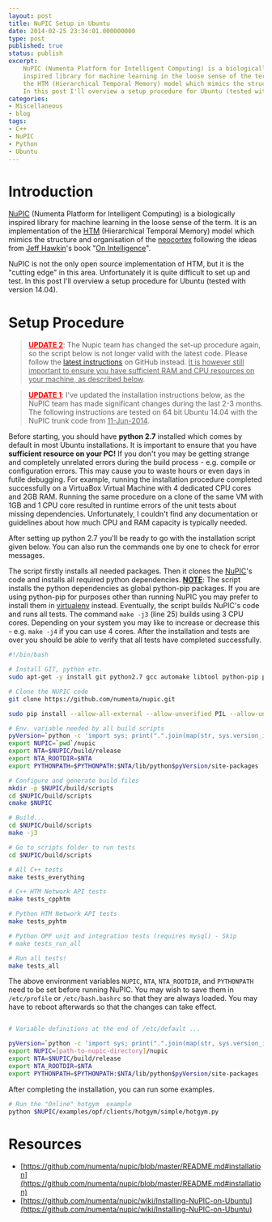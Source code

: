 ```yaml
---
layout: post
title: NuPIC Setup in Ubuntu
date: 2014-02-25 23:34:01.000000000
type: post
published: true
status: publish
excerpt: 
    NuPIC (Numenta Platform for Intelligent Computing) is a biologically 
    inspired library for machine learning in the loose sense of the term. It is an implementation of 
    the HTM (Hierarchical Temporal Memory) model which mimics the structure and organisation of the neocortex. 
    In this post I'll overview a setup procedure for Ubuntu (tested with version 14.04) ...
categories:
- Miscellaneous
- blog
tags:
- C++
- NuPIC
- Python
- Ubuntu
---
```



# Introduction

[NuPIC](https://github.com/numenta) (Numenta Platform for Intelligent Computing) is a biologically 
inspired library for machine learning in the loose sense of the term. It is an implementation of 
the [HTM](http://en.wikipedia.org/wiki/Hierarchical_temporal_memory) (Hierarchical Temporal Memory) 
model which mimics the structure and organisation of the [neocortex](http://en.wikipedia.org/wiki/Neocortex) 
following the ideas from [Jeff Hawkin](http://en.wikipedia.org/wiki/Jeff_Hawkins)'s book 
"[On Intelligence](http://en.wikipedia.org/wiki/On_Intelligence)".

NuPIC is not the only open source implementation of HTM, but it is the "cutting edge" in this area. 
Unfortunately it is quite difficult to set up and test. In this post I'll overview a setup procedure for 
Ubuntu (tested with version 14.04).

# Setup Procedure

> **<u style="color:red;">UPDATE 2</u>**: The Nupic team has changed the set-up procedure again, 
so the script below is not longer valid with the latest code. Please follow the 
[latest instructions](https://github.com/numenta/nupic#build-and-test-nupic) on GitHub instead. 
<u>It is however still important to ensure you have sufficient RAM and CPU resources on your machine, as described below</u>.

> **<u style="color:red;">UPDATE 1</u>**: I've updated the installation instructions below, as 
the NuPIC team has made significant changes during the last 2-3 months. The following instructions 
are tested on 64 bit Ubuntu 14.04 with the NuPIC trunk code from <u>11-Jun-2014</u>.

Before starting, you should have **python 2.7** installed which comes by default in most Ubuntu installations. 
It is important to ensure that you have **sufficient resource on your PC!** If you don't you may be 
getting strange and completely unrelated errors during the build process - e.g. compile or configuration errors. 
This may cause you to waste hours or even days in futile debugging. For example, running the installation procedure 
completed successfully on a VirtuaBox Virtual Machine with 4 dedicated CPU cores and 2GB RAM. Running the same procedure 
on a clone of the same VM with 1GB and 1 CPU core resulted in runtime errors of the unit tests about missing dependencies. 
Unfortunately, I couldn't find any documentation or guidelines about how much CPU and RAM capacity is typically needed.

After setting up python 2.7 you'll be ready to go with the installation script given below. 
You can also run the commands one by one to check for error messages.

The script firstly installs all needed packages. Then it clones the [NuPIC](https://github.com/numenta/nupic)'s 
code and installs all required python dependencies. **<u>NOTE</u>**: The script installs the python dependencies as 
global python-pip packages. If you are using python-pip for purposes other than running NuPIC you may prefer to install 
them in [virtualenv](http://www.virtualenv.org/en/latest/) instead. Eventually, the script builds NuPIC's code and runs 
all tests. The command `make -j3` (line 25) builds using 3 CPU cores. Depending on your system you may like to increase 
or decrease this - e.g. `make -j4` if you can use 4 cores. After the installation and tests are over you should be able 
to verify that all tests have completed successfully.

```bash
#!/bin/bash

# Install GIT, python etc.
sudo apt-get -y install git python2.7 gcc automake libtool python-pip python-dev libssl-dev cmake

# Clone the NUPIC code
git clone https://github.com/numenta/nupic.git

sudo pip install --allow-all-external --allow-unverified PIL --allow-unverified psutil -r external/common/requirements.txt

# Env. variable needed by all build scripts
pyVersion=`python -c 'import sys; print(".".join(map(str, sys.version_info[:2])))'`
export NUPIC=`pwd`/nupic
export NTA=$NUPIC/build/release
export NTA_ROOTDIR=$NTA
export PYTHONPATH=$PYTHONPATH:$NTA/lib/python$pyVersion/site-packages

# Configure and generate build files
mkdir -p $NUPIC/build/scripts
cd $NUPIC/build/scripts
cmake $NUPIC

# Build...
cd $NUPIC/build/scripts
make -j3

# Go to scripts folder to run tests
cd $NUPIC/build/scripts

# All C++ tests
make tests_everything

# C++ HTM Network API tests
make tests_cpphtm

# Python HTM Network API tests
make tests_pyhtm

# Python OPF unit and integration tests (requires mysql) - Skip
# make tests_run_all

# Run all tests!
make tests_all
```

The above environment variables `NUPIC`, `NTA`, `NTA_ROOTDIR`, and `PYTHONPATH` need to be set before running NuPIC. 
You may wish to save them in `/etc/profile` or `/etc/bash.bashrc` so that they are always loaded. You may have 
to reboot afterwards so that the changes can take effect.

```bash

# Variable definitions at the end of /etc/default ...

pyVersion=`python -c 'import sys; print(".".join(map(str, sys.version_info[:2])))'`
export NUPIC=[path-to-nupic-directory]/nupic
export NTA=$NUPIC/build/release
export NTA_ROOTDIR=$NTA
export PYTHONPATH=$PYTHONPATH:$NTA/lib/python$pyVersion/site-packages
```


After completing the installation, you can run some examples.

```bash
# Run the "Online" hotgym  example
python $NUPIC/examples/opf/clients/hotgym/simple/hotgym.py
```

# Resources

*   [https://github.com/numenta/nupic/blob/master/README.md#installation](https://github.com/numenta/nupic/blob/master/README.md#installation)
*   [https://github.com/numenta/nupic/wiki/Installing-NuPIC-on-Ubuntu](https://github.com/numenta/nupic/wiki/Installing-NuPIC-on-Ubuntu)
